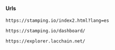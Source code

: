 #### Urls 

`https://stamping.io/index2.html?lang=es`

`https://stamping.io/dashboard/`

`https://explorer.lacchain.net/`